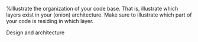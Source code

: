 %Illustrate the organization of your code base. That is, illustrate which layers exist in your (onion) architecture. Make sure to illustrate which part of your code is residing in which layer.

Design and architecture